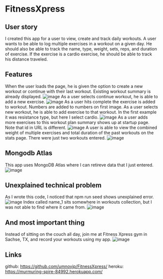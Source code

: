 # FitnessXpress
## User story
I created this app for a user to view, create and track daily workouts. A user wants to be able to log multiple exercises in a workout on a given day. He should also be able to track the name, type, weight, sets, reps, and duration of exercise. If the exercise is a cardio exercise, he should be able to track his distance traveled.
## Features
When the user loads the page, he is given the option to create a new workout or continue with their last workout. Existing workout summary is already displayed.
![image](https://user-images.githubusercontent.com/88174852/146484066-62e2e6d1-1a8d-4b66-9c9e-b4557a5d7def.png)
As a user selects continue workout, he is able to add a new exercise. 
![image](https://user-images.githubusercontent.com/88174852/146484413-252b9657-f71b-4e47-8a6f-c8c555d1ad3f.png)
As a user hits complete the exercise is added to workout. Numbers are added to numbers on first image. As a user selects new workout, he is able to add exercise to that workout. In the first example it was resistance type, but here I select cardio. 
![image](https://user-images.githubusercontent.com/88174852/146484751-17a0f197-6101-46cc-8182-6402bcef75d5.png)
As a user adds more exercises to this workout plan summary shows up at startup page. Note that id in URL is different.
![image](https://user-images.githubusercontent.com/88174852/146486118-ea3ab5d3-68ae-4a6a-b1a0-3e2ef2dd94e3.png)
A user is able to view the combined weight of multiple exercises and total duration of the past workouts on the stats page. There were just two workouts entered.
![image](https://user-images.githubusercontent.com/88174852/146486393-3cb6f01f-e6b0-490a-ae71-00fc194bec89.png)
## Mongodb Atlas
This app uses MongoDB Atlas where I can retireve data that I just entered. ![image](https://user-images.githubusercontent.com/88174852/146487750-0e879238-63bc-4f8f-bb1f-d7dd593e205e.png)

## Unexplained technical problem
As I wrote this code, I noticed that npm run seed shows unexplained error. 
![image](https://user-images.githubusercontent.com/88174852/146486657-f8daeb93-4a1c-40c7-be7a-01b9cd64a351.png)
Index called name_1 sits somewhere in workouts collection, but I was not able to find where it came from. ![image](https://user-images.githubusercontent.com/88174852/146486794-55d823dd-1607-43c6-be7d-ef830b6c3466.png)
## And most important thing
Instead of sitting on the couch all day, join me at Fitness Xpress gym in Sachse, TX, and record your workouts using my app.
![image](https://user-images.githubusercontent.com/88174852/146487097-43bda2dd-abd9-45f4-af36-38b82260d795.png)
## Links
github: https://github.com/umnovjp/FitnessXpress/
heroku: https://murmuring-spire-84992.herokuapp.com/
